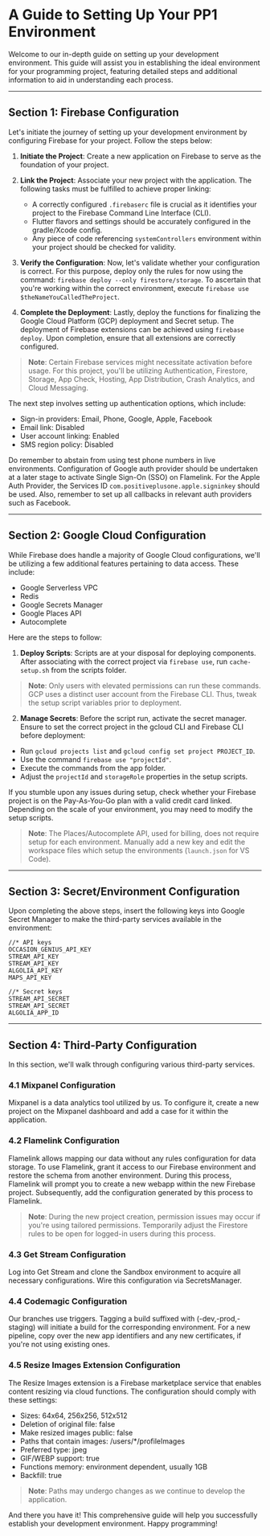 # A Guide to Setting Up Your PP1 Environment

Welcome to our in-depth guide on setting up your development environment. This guide will assist you in establishing the ideal environment for your programming project, featuring detailed steps and additional information to aid in understanding each process. 

---

## Section 1: Firebase Configuration 

Let's initiate the journey of setting up your development environment by configuring Firebase for your project. Follow the steps below:

1. **Initiate the Project**: Create a new application on Firebase to serve as the foundation of your project.

2. **Link the Project**: Associate your new project with the application. The following tasks must be fulfilled to achieve proper linking:

    - A correctly configured `.firebaserc` file is crucial as it identifies your project to the Firebase Command Line Interface (CLI).
    - Flutter flavors and settings should be accurately configured in the gradle/Xcode config.
    - Any piece of code referencing `systemControllers` environment within your project should be checked for validity.

3. **Verify the Configuration**: Now, let's validate whether your configuration is correct. For this purpose, deploy only the rules for now using the command: `firebase deploy --only firestore/storage`. To ascertain that you're working within the correct environment, execute `firebase use $theNameYouCalledTheProject`.

4. **Complete the Deployment**: Lastly, deploy the functions for finalizing the Google Cloud Platform (GCP) deployment and Secret setup. The deployment of Firebase extensions can be achieved using `firebase deploy`. Upon completion, ensure that all extensions are correctly configured.

> **Note**: Certain Firebase services might necessitate activation before usage. For this project, you'll be utilizing Authentication, Firestore, Storage, App Check, Hosting, App Distribution, Crash Analytics, and Cloud Messaging.

The next step involves setting up authentication options, which include:

- Sign-in providers: Email, Phone, Google, Apple, Facebook
- Email link: Disabled
- User account linking: Enabled
- SMS region policy: Disabled

Do remember to abstain from using test phone numbers in live environments. Configuration of Google auth provider should be undertaken at a later stage to activate Single Sign-On (SSO) on Flamelink. For the Apple Auth Provider, the Services ID `com.positiveplusone.apple.signinkey` should be used. Also, remember to set up all callbacks in relevant auth providers such as Facebook.

---

## Section 2: Google Cloud Configuration 

While Firebase does handle a majority of Google Cloud configurations, we'll be utilizing a few additional features pertaining to data access. These include:

- Google Serverless VPC
- Redis
- Google Secrets Manager
- Google Places API
- Autocomplete

Here are the steps to follow:

1. **Deploy Scripts**: Scripts are at your disposal for deploying components. After associating with the correct project via `firebase use`, run `cache-setup.sh` from the scripts folder.

> **Note**: Only users with elevated permissions can run these commands. GCP uses a distinct user account from the Firebase CLI. Thus, tweak the setup script variables prior to deployment.

2. **Manage Secrets**: Before the script run, activate the secret manager. Ensure to set the correct project in the gcloud CLI and Firebase CLI before deployment:

- Run `gcloud projects list` and `gcloud config set project PROJECT_ID`.
- Use the command `firebase use "projectId"`.
- Execute the commands from the app folder.
- Adjust the `projectId` and `storageRole` properties in the setup scripts.

If you stumble upon any issues during setup, check whether your Firebase project is on the Pay-As-You-Go plan with a valid credit card linked. Depending on the scale of your environment, you may need to modify the setup scripts.

> **Note**: The Places/Autocomplete API, used for billing, does not require setup for each environment. Manually add a new key and edit the workspace files which setup the environments (`launch.json` for VS Code).

---

## Section 3: Secret/Environment Configuration 

Upon completing the above steps, insert the following keys into Google Secret Manager to make the third-party services available in the environment:

```
//* API keys
OCCASION_GENIUS_API_KEY
STREAM_API_KEY
STREAM_API_KEY
ALGOLIA_API_KEY
MAPS_API_KEY

//* Secret keys
STREAM_API_SECRET
STREAM_API_SECRET
ALGOLIA_APP_ID
```


---

## Section 4: Third-Party Configuration 

In this section, we'll walk through configuring various third-party services.

### 4.1 Mixpanel Configuration

Mixpanel is a data analytics tool utilized by us. To configure it, create a new project on the Mixpanel dashboard and add a case for it within the application.

### 4.2 Flamelink Configuration

Flamelink allows mapping our data without any rules configuration for data storage. To use Flamelink, grant it access to our Firebase environment and restore the schema from another environment. During this process, Flamelink will prompt you to create a new webapp within the new Firebase project. Subsequently, add the configuration generated by this process to Flamelink.

> **Note**: During the new project creation, permission issues may occur if you're using tailored permissions. Temporarily adjust the Firestore rules to be open for logged-in users during this process.

### 4.3 Get Stream Configuration

Log into Get Stream and clone the Sandbox environment to acquire all necessary configurations. Wire this configuration via SecretsManager.

### 4.4 Codemagic Configuration

Our branches use triggers. Tagging a build suffixed with (-dev,-prod,-staging) will initiate a build for the corresponding environment. For a new pipeline, copy over the new app identifiers and any new certificates, if you're not using existing ones.

### 4.5 Resize Images Extension Configuration

The Resize Images extension is a Firebase marketplace service that enables content resizing via cloud functions. The configuration should comply with these settings:

- Sizes: 64x64, 256x256, 512x512
- Deletion of original file: false
- Make resized images public: false
- Paths that contain images: /users/*/profileImages
- Preferred type: jpeg
- GIF/WEBP support: true
- Functions memory: environment dependent, usually 1GB
- Backfill: true

> **Note**: Paths may undergo changes as we continue to develop the application.

And there you have it! This comprehensive guide will help you successfully establish your development environment. Happy programming!
